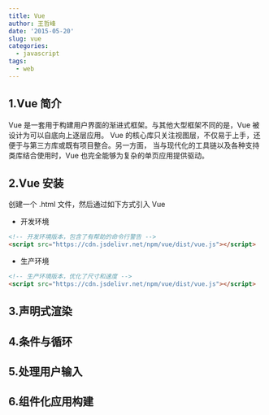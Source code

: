 ```yaml
---
title: Vue
author: 王哲峰
date: '2015-05-20'
slug: vue
categories:
  - javascript
tags:
  - web
---
```


## 1.Vue 简介

   Vue 是一套用于构建用户界面的渐进式框架。与其他大型框架不同的是，Vue 被设计为可以自底向上逐层应用。
   Vue 的核心库只关注视图层，不仅易于上手，还便于与第三方库或既有项目整合。另一方面，
   当与现代化的工具链以及各种支持类库结合使用时，Vue 也完全能够为复杂的单页应用提供驱动。

## 2.Vue 安装

创建一个 .html 文件，然后通过如下方式引入 Vue

- 开发环境

```html
<!-- 开发环境版本，包含了有帮助的命令行警告 -->
<script src="https://cdn.jsdelivr.net/npm/vue/dist/vue.js"></script>
```

- 生产环境

```html
<!-- 生产环境版本，优化了尺寸和速度 -->
<script src="https://cdn.jsdelivr.net/npm/vue/dist/vue.js"></script>
```

## 3.声明式渲染





## 4.条件与循环



## 5.处理用户输入



## 6.组件化应用构建